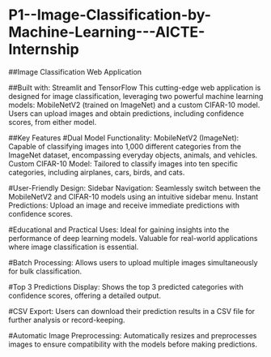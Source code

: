 # P1--Image-Classification-by-Machine-Learning---AICTE-Internship

##Image Classification Web Application

##Built with: Streamlit and TensorFlow
This cutting-edge web application is designed for image classification, leveraging two powerful machine learning models: MobileNetV2 (trained on ImageNet) and a custom CIFAR-10 model. Users can upload images and obtain predictions, including confidence scores, from either model.

##Key Features
#Dual Model Functionality:
MobileNetV2 (ImageNet): Capable of classifying images into 1,000 different categories from the ImageNet dataset, encompassing everyday objects, animals, and vehicles.
Custom CIFAR-10 Model: Tailored to classify images into ten specific categories, including airplanes, cars, birds, and cats.

#User-Friendly Design:
Sidebar Navigation: Seamlessly switch between the MobileNetV2 and CIFAR-10 models using an intuitive sidebar menu.
Instant Predictions: Upload an image and receive immediate predictions with confidence scores.

#Educational and Practical Uses:
Ideal for gaining insights into the performance of deep learning models.
Valuable for real-world applications where image classification is essential.



#Batch Processing:
Allows users to upload multiple images simultaneously for bulk classification.



#Top 3 Predictions Display:
Shows the top 3 predicted categories with confidence scores, offering a detailed output.



#CSV Export:
Users can download their prediction results in a CSV file for further analysis or record-keeping.



#Automatic Image Preprocessing:
Automatically resizes and preprocesses images to ensure compatibility with the models before making predictions.
